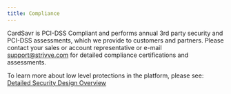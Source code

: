 ```yaml
---
title: Compliance
---
```


CardSavr is PCI-DSS Compliant and performs annual 3rd party security and PCI-DSS assessments, which we provide to customers and partners.  Please contact your sales or account representative or e-mail support@strivve.com for detailed compliance certifications and assessments.

To learn more about low level protections in the platform, please see: [Detailed Security Design Overview](/guides/architecture#system-security)

